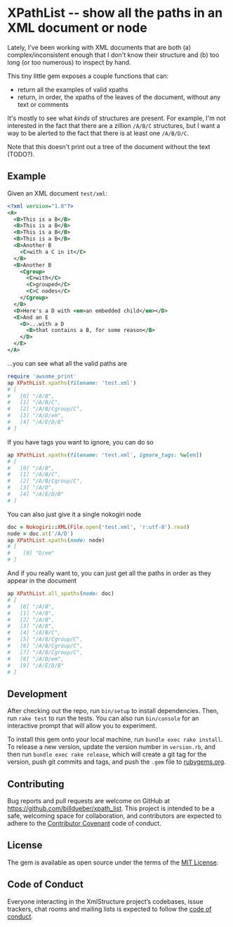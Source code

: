 # XPathList -- show all the paths in an XML document or node

Lately, I've been working with XML documents that are both (a) complex/inconsistent enough that I don't know their structure and
(b) too long (or too numerous) to inspect by hand.

This tiny little gem exposes a couple functions that can:
* return all the examples of valid xpaths
* return, in order, the xpaths of the leaves of the document, without any text or comments

It's mostly to see what *kinds* of structures
are present. For example, I'm not interested in the fact that there are a zillion `/A/B/C` structures, but
I want a way to be alerted to the fact that there is at least one `/A/B/D/C`.

Note that this doesn't print out a tree of the document without the text (TODO?). 

## Example

Given an XML document `test/xml`:

```xml
<?xml version="1.0"?>
<A>
  <B>This is a B</B>
  <B>This is a B</B>
  <B>This is a B</B>
  <B>This is a B</B>
  <B>Another B
    <C>with a C in it</C>
  </B>
  <B>Another B
    <Cgroup>
      <C>with</C>
      <C>grouped</C>
      <C>C nodes</C>
    </Cgroup>
  </B>
  <D>Here's a D with <em>an embedded child</em></D>
  <E>And an E
    <D>...with a D
      <B>that contains a B, for some reason</B>
    </D>
  </E>
</A>

```

...you can see what all the valid paths are

```ruby
require 'awsome_print'
ap XPathList.xpaths(filename: 'test.xml')
# [
#   [0] "/A/B",
#   [1] "/A/B/C",
#   [2] "/A/B/Cgroup/C",
#   [3] "/A/D/em",
#   [4] "/A/E/D/B"
# ]
```

If you have tags you want to ignore, you can do so

```ruby
ap XPathList.xpaths(filename: 'test.xml', ignore_tags: %w[em])
# [
#   [0] "/A/B",
#   [1] "/A/B/C",
#   [2] "/A/B/Cgroup/C",
#   [3] "/A/D",
#   [4] "/A/E/D/B"
# ]
```


You can also just give it a single nokogiri node

```ruby
doc = Nokogiri::XML(File.open('test.xml', 'r:utf-8').read)
node = doc.at('/A/D')
ap XPathList.xpaths(node: node)
# [
#    [0] "D/em"
# ]
```

And if you really want to, you can just get all the paths 
in order as they appear in the document

```ruby
ap XPathList.all_xpaths(node: doc)
# [
#   [0] "/A/B",
#   [1] "/A/B",
#   [2] "/A/B",
#   [3] "/A/B",
#   [4] "/A/B/C",
#   [5] "/A/B/Cgroup/C",
#   [6] "/A/B/Cgroup/C",
#   [7] "/A/B/Cgroup/C",
#   [8] "/A/D/em",
#   [9] "/A/E/D/B"
# ]

```


## Development

After checking out the repo, run `bin/setup` to install dependencies. Then, run `rake test` to run the tests. You can also run `bin/console` for an interactive prompt that will allow you to experiment.

To install this gem onto your local machine, run `bundle exec rake install`. To release a new version, update the version number in `version.rb`, and then run `bundle exec rake release`, which will create a git tag for the version, push git commits and tags, and push the `.gem` file to [rubygems.org](https://rubygems.org).

## Contributing

Bug reports and pull requests are welcome on GitHub at https://github.com/billdueber/xpath_list. This project is intended to be a safe, welcoming space for collaboration, and contributors are expected to adhere to the [Contributor Covenant](http://contributor-covenant.org) code of conduct.

## License

The gem is available as open source under the terms of the [MIT License](https://opensource.org/licenses/MIT).

## Code of Conduct

Everyone interacting in the XmlStructure project’s codebases, issue trackers, chat rooms and mailing lists is expected to follow the [code of conduct](https://github.com/billdueber/xml_structure/blob/master/CODE_OF_CONDUCT.md).
